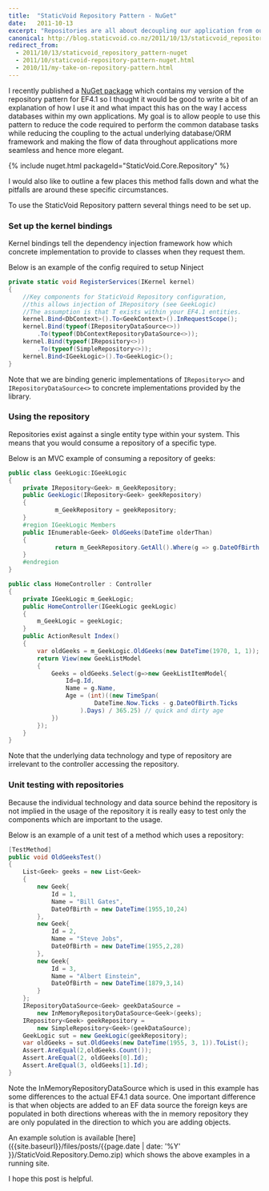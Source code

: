 ```yaml
---
title:  "StaticVoid Repository Pattern - NuGet"
date:   2011-10-13
excerpt: "Repositories are all about decoupling our application from our chosen storage mechanism. This is my take on a Generic Repository with Entity Framework."
canonical: http://blog.staticvoid.co.nz/2011/10/13/staticvoid_repository_pattern-nuget
redirect_from:
  - 2011/10/13/staticvoid_repository_pattern-nuget
  - 2011/10/staticvoid-repository-pattern-nuget.html
  - 2010/11/my-take-on-repository-pattern.html
---
```


I recently published a <a href="http://nuget.org/List/Packages/StaticVoid.Core.Repository">NuGet package</a> which contains my version of the repository pattern for EF4.1 so I thought it would be good to write a bit of an explanation of how I use it and what impact this has on the way I access databases within my own applications. My goal is to allow people to use this pattern to reduce the code required to perform the common database tasks while reducing the coupling to the actual underlying database/ORM framework and making the flow of data throughout applications more seamless and hence more elegant.

{% include nuget.html packageId="StaticVoid.Core.Repository" %}

I would also like to outline a few places this method falls down and what the pitfalls are around these specific circumstances.

To use the StaticVoid Repository pattern several things need to be set up.

### Set up the kernel bindings
Kernel bindings tell the dependency injection framework how which concrete implementation to provide to classes when they request them.

Below is an example of the config required to setup Ninject

``` csharp
private static void RegisterServices(IKernel kernel)
{
	//Key components for StaticVoid Repository configuration,
	//this allows injection of IRepository (see GeekLogic)
	//The assumption is that T exists within your EF4.1 entities.
	kernel.Bind<DbContext>().To<GeekContext>().InRequestScope();
	kernel.Bind(typeof(IRepositoryDataSource<>))
		.To(typeof(DbContextRepositoryDataSource<>));
	kernel.Bind(typeof(IRepository<>))
		.To(typeof(SimpleRepository<>));
	kernel.Bind<IGeekLogic>().To<GeekLogic>();
}  
```

Note that we are binding generic implementations of `IRepository<>` and `IRepositoryDataSource<>` to concrete implementations provided by the library.

### Using the repository

Repositories exist against a single entity type within your system. This means that you would consume a repository of a specific type.

Below is an MVC example of consuming a repository of geeks:

```csharp
public class GeekLogic:IGeekLogic
{
	private IRepository<Geek> m_GeekRepository;
	public GeekLogic(IRepository<Geek> geekRepository)
	{
			 m_GeekRepository = geekRepository;
	}
	#region IGeekLogic Members
	public IEnumerable<Geek> OldGeeks(DateTime olderThan)
	{
			 return m_GeekRepository.GetAll().Where(g => g.DateOfBirth < olderThan).ToList().AsEnumerable();
	}
	#endregion
}

public class HomeController : Controller
{
	private IGeekLogic m_GeekLogic;
	public HomeController(IGeekLogic geekLogic)
	{
		m_GeekLogic = geekLogic;
	}
	public ActionResult Index()
	{
		var oldGeeks = m_GeekLogic.OldGeeks(new DateTime(1970, 1, 1));
		return View(new GeekListModel
		{
			Geeks = oldGeeks.Select(g=>new GeekListItemModel{
				Id=g.Id,
				Name = g.Name,
				Age = (int)((new TimeSpan(
						DateTime.Now.Ticks - g.DateOfBirth.Ticks
					).Days) / 365.25) // quick and dirty age
			})
		});
	}
}
```

Note that the underlying data technology and type of repository are irrelevant to the controller accessing the repository.

### Unit testing with repositories

Because the individual technology and data source behind the repository is not implied in the usage of the repository it is really easy to test only the components which are important to the usage.

Below is an example of a unit test of a method which uses a repository:

``` csharp
[TestMethod]
public void OldGeeksTest()
{
	List<Geek> geeks = new List<Geek>
	{
		new Geek{
			Id = 1,
			Name = "Bill Gates",
			DateOfBirth = new DateTime(1955,10,24)
		},
		new Geek{
			Id = 2,
			Name = "Steve Jobs",
			DateOfBirth = new DateTime(1955,2,28)
		},
		new Geek{
			Id = 3,
			Name = "Albert Einstein",
			DateOfBirth = new DateTime(1879,3,14)
		}
	};
	IRepositoryDataSource<Geek> geekDataSource =
		new InMemoryRepositoryDataSource<Geek>(geeks);
	IRepository<Geek> geekRepository =
		new SimpleRepository<Geek>(geekDataSource);
	GeekLogic sut = new GeekLogic(geekRepository);
	var oldGeeks = sut.OldGeeks(new DateTime(1955, 3, 1)).ToList();
	Assert.AreEqual(2,oldGeeks.Count());
	Assert.AreEqual(2, oldGeeks[0].Id);
	Assert.AreEqual(3, oldGeeks[1].Id);
}
```

Note the InMemoryRepositoryDataSource which is used in this example has some differences to the actual EF4.1 data source. One important difference is that when objects are added to an EF data source the foreign keys are populated in both directions whereas with the in memory repository they are only populated in the direction to which you are adding objects.

An example solution is available [here]({{site.baseurl}}/files/posts/{{page.date | date: '%Y' }}/StaticVoid.Repository.Demo.zip) which shows the above examples in a running site.

I hope this post is helpful.
